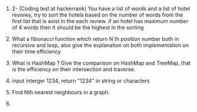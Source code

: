 1. 2- (Coding test at hackerrank) You have a list of words and  a list of hotel reviews, try to sort the hotels based on the number of words from the first list that is exist in the each review. if an hotel has maximum number of 4 words then it should be the highest in the sorting   

2. What a fibonacci function which return N th position number both in recursive and loop, also give the explanation on both implementation on their time efficiency

3. What is HashMap ? Give the comparison on HashMap and TreeMap, that is the efficiency on their intersection and traverse.  

4. input interger 1234, return "1234" in string or characters 

5. Find Nth nearest neighbours in a graph.

6. 
